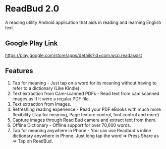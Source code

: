 # ReadBud 2.0
 A reading utility Android application that aids in reading and learning English text.
 
## Google Play Link
https://play.google.com/store/apps/details?id=com.wcp.readassist

## Features
 1. Tap for meaning - Just tap on a word for its meaning without having to refer to a dictionary (Like Kindle).
 2. Text extraction from Cam-scanned PDFs - Read text from cam scanned images as if it were a regular PDF file.
 3. Text extraction from Images.
 4. Refreshing reading experience - Read your PDF eBooks with much more flexibility (Tap for meaning, Page texture control, font control and more)
 5. Capture images through Read Bud camera and extract text from them.
 6. Offline Dictionary - Offline support for over 70,000 words.
 7. Tap for meaning anywhere in Phone - You can use Readbud's inline dictionary anywhere in Phone. Just long tap the word => Press Share as => Tap on ReadBud.
